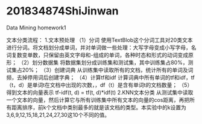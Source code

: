 # 201834874ShiJinwan
Data Mining homework1

文本分类流程：
1.文本预处理
（1）分词
使用TextBlob这个分词工具对20类文本进行分词。将文档划分成单词，并对单词做一些处理：大写字母变成小写字母，名词复数变单数，只保留由英文字母和-组成的单词，各种时态和形式的动词变成原形；
（2）划分数据集
将数据集划分成训练集和测试集，其中训练集占80%，测试集占20%；
（3）创建词典
从训练集中读取所有的文档，统计所有的单词及词频，去掉停用词后创建字典；
（4）计算tf和idf
   计算词典中所有单词的tf和idf，tf（t，d）是单词t在文档中出现的次数，，df（t）是含有单词t的文档数量；
（5）得到文本的向量表示
  tf-idf(t, d) = tf(t, d)*idf(t)
2.KNN文本分类
从测试集中读取一个文本的向量，然后计算它与所有训练集中所有文本的向量的cos距离，再把所有距离排序，前k个文档中类别最多的就是该文档的类型。本实验中的k设置为3,6,9,12,15,18,21,24,27,30这10个不同的值。
